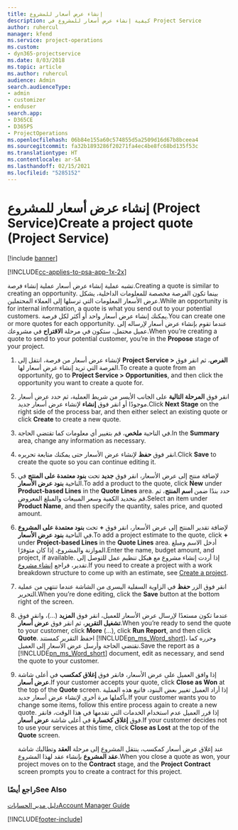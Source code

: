 ```yaml
---
title: إنشاء عرض أسعار للمشروع
description: كيفية إنشاء عرض أسعار للمشروع في Project Service
author: ruhercul
manager: kfend
ms.service: project-operations
ms.custom:
- dyn365-projectservice
ms.date: 8/03/2018
ms.topic: article
ms.author: ruhercul
audience: Admin
search.audienceType:
- admin
- customizer
- enduser
search.app:
- D365CE
- D365PS
- ProjectOperations
ms.openlocfilehash: 06b84e155a60c574855d5a2509d16d67b8bceea4
ms.sourcegitcommit: fa32b1893286f20271fa4ec4be8fc68bd135f53c
ms.translationtype: HT
ms.contentlocale: ar-SA
ms.lasthandoff: 02/15/2021
ms.locfileid: "5285152"
---
```

# <a name="create-a-project-quote-project-service"></a><span data-ttu-id="b5f96-103">إنشاء عرض أسعار للمشروع (Project Service)</span><span class="sxs-lookup"><span data-stu-id="b5f96-103">Create a project quote (Project Service)</span></span>

[!include [banner](../includes/psa-now-project-operations.md)]

[!INCLUDE[cc-applies-to-psa-app-1x-2x](../includes/cc-applies-to-psa-app-1x-2x.md)]

<span data-ttu-id="b5f96-104">تشبه عملية إنشاء عرض أسعار عملية إنشاء فرصة.</span><span class="sxs-lookup"><span data-stu-id="b5f96-104">Creating a quote is similar to creating an opportunity.</span></span> <span data-ttu-id="b5f96-105">بينما تكون الفرصة مخصصة للمعلومات الداخلية، يشكل عرض الأسعار المعلومات التي ترسلها إلى العملاء المحتملين.</span><span class="sxs-lookup"><span data-stu-id="b5f96-105">While an opportunity is for internal information, a quote is what you send out to your potential customers.</span></span> <span data-ttu-id="b5f96-106">يمكنك إنشاء عرض أسعار واحد أو أكثر لكل فرصة.</span><span class="sxs-lookup"><span data-stu-id="b5f96-106">You can create one or more quotes for each opportunity.</span></span> <span data-ttu-id="b5f96-107">عندما تقوم بإنشاء عرض أسعار لإرساله إلى عميل محتمل، ستكون في مرحلة **الاقتراح** في مشروعك.</span><span class="sxs-lookup"><span data-stu-id="b5f96-107">When you’re creating a quote to send to your potential customer, you’re in the **Propose** stage of your project.</span></span>  
  
1. <span data-ttu-id="b5f96-108">لإنشاء عرض أسعار من فرصة، انتقل إلى **Project Service > الفرص**، ثم انقر فوق الفرصة التي تريد إنشاء عرض أسعار لها.</span><span class="sxs-lookup"><span data-stu-id="b5f96-108">To create a quote from an opportunity, go to **Project Service > Opportunities**, and then click the opportunity you want to create a quote for.</span></span>  
  
2. <span data-ttu-id="b5f96-109">انقر فوق **المرحلة التالية** على الجانب الأيسر من شريط العملية، ثم حدد عرض أسعار موجودًا أو انقر فوق **إنشاء** لإنشاء عرض أسعار جديد.</span><span class="sxs-lookup"><span data-stu-id="b5f96-109">Click **Next Stage** on the right side of the process bar, and then either select an existing quote or click **Create** to create a new quote.</span></span>  
  
3. <span data-ttu-id="b5f96-110">في الناحية **ملخص**، قم بتغيير أي معلومات كما تقتضي الحاجة.</span><span class="sxs-lookup"><span data-stu-id="b5f96-110">In the **Summary** area, change any information as necessary.</span></span>  
  
4. <span data-ttu-id="b5f96-111">انقر فوق **حفظ** لإنشاء عرض الأسعار حتى يمكنك متابعة تحريره.</span><span class="sxs-lookup"><span data-stu-id="b5f96-111">Click **Save** to create the quote so you can continue editing it.</span></span>  
  
5. <span data-ttu-id="b5f96-112">لإضافة منتج إلى عرض الأسعار، انقر فوق **جديد** تحت **بنود معتمدة على المنتج‬** في الناحية **بنود عرض الأسعار**.</span><span class="sxs-lookup"><span data-stu-id="b5f96-112">To add a product to the quote, click **New** under **Product-based Lines** in the **Quote Lines** area.</span></span> <span data-ttu-id="b5f96-113">حدد بندًا ضمن **اسم المنتج**، ثم قم بتحديد الكمية وسعر المبيعات والمبلغ المعروض‬.</span><span class="sxs-lookup"><span data-stu-id="b5f96-113">Select an item under **Product Name**, and then specify the quantity, sales price, and quoted amount.</span></span>  
  
6. <span data-ttu-id="b5f96-114">لإضافة تقدير المنتج إلى عرض الأسعار، انقر فوق **+** تحت **بنود معتمدة على المشروع** في الناحية **بنود عرض الأسعار**.</span><span class="sxs-lookup"><span data-stu-id="b5f96-114">To add a project estimate to the quote, click **+** under **Project-based Lines** in the **Quote Lines** area.</span></span> <span data-ttu-id="b5f96-115">أدخل الاسم ومبلغ الموازنة والمشروع، إذا كان متوفرًا.</span><span class="sxs-lookup"><span data-stu-id="b5f96-115">Enter the name, budget amount, and project, if available.</span></span> <span data-ttu-id="b5f96-116">إذا أردت إنشاء مشروع مع هيكل تنظيم عمل للتوصل إلى تقدير، فراجع [إنشاء مشروع](../psa/create-project.md).</span><span class="sxs-lookup"><span data-stu-id="b5f96-116">If you need to create a project with a work breakdown structure to come up with an estimate, see [Create a project](../psa/create-project.md).</span></span>  
  
7. <span data-ttu-id="b5f96-117">انقر فوق الزر **حفظ** في الزاوية السفلية اليسرى من الشاشة عندما تنتهي من عملية التحرير.</span><span class="sxs-lookup"><span data-stu-id="b5f96-117">When you’re done editing, click the **Save** button at the bottom right of the screen.</span></span>  
  
8. <span data-ttu-id="b5f96-118">عندما تكون مستعدًا لإرسال عرض الأسعار للعميل، انقر فوق **المزيد** (...)، وانقر فوق **تشغيل التقرير**، ثم انقر فوق **عرض أسعار**.</span><span class="sxs-lookup"><span data-stu-id="b5f96-118">When you’re ready to send the quote to your customer, click **More** (…), click **Run Report**, and then click **Quote**.</span></span> <span data-ttu-id="b5f96-119">احفظ التقرير كمستند [!INCLUDE[pn_ms_Word_short](../includes/pn-ms-word-short.md)]، وحرره كما تقتضي الحاجة وأرسل عرض الأسعار إلى العميل.</span><span class="sxs-lookup"><span data-stu-id="b5f96-119">Save the report as a [!INCLUDE[pn_ms_Word_short](../includes/pn-ms-word-short.md)] document, edit as necessary, and send the quote to your customer.</span></span>  
  
9. <span data-ttu-id="b5f96-120">إذا وافق العميل على عرض الأسعار، فانقر فوق **إغلاق كمكسب‬** في أعلى شاشة **عرض أسعار**.</span><span class="sxs-lookup"><span data-stu-id="b5f96-120">If your customer accepts your quote, click **Close as Won** at the top of the **Quote** screen.</span></span> <span data-ttu-id="b5f96-121">إذا أراد العميل تغيير بعض البنود، فاتبع هذه العملية بأكملها مرة أخرى لإنشاء عرض أسعار جديد.</span><span class="sxs-lookup"><span data-stu-id="b5f96-121">If your customer wants you to change some items, follow this entire process again to create a new quote.</span></span> <span data-ttu-id="b5f96-122">إذا قرر العميل عدم استخدام الخدمات التي تقدمها في هذا الوقت، فانقر فوق **إغلاق كخسارة‬** في أعلى شاشة **عرض أسعار**.</span><span class="sxs-lookup"><span data-stu-id="b5f96-122">If your customer decides not to use your services at this time, click **Close as Lost** at the top of the **Quote** screen.</span></span>  
  
   <span data-ttu-id="b5f96-123">عند إغلاق عرض أسعار كمكسب، ينتقل المشروع إلى مرحلة **العقد** وتطالبك شاشة **عقد المشروع** بإنشاء عقد لهذا المشروع.</span><span class="sxs-lookup"><span data-stu-id="b5f96-123">When you close a quote as won, your project moves on to the **Contract** stage, and the **Project Contract** screen prompts you to create a contract for this project.</span></span>  
  
### <a name="see-also"></a><span data-ttu-id="b5f96-124">راجع أيضًا</span><span class="sxs-lookup"><span data-stu-id="b5f96-124">See Also</span></span>  
 [<span data-ttu-id="b5f96-125">دليل مدير الحسابات</span><span class="sxs-lookup"><span data-stu-id="b5f96-125">Account Manager Guide</span></span>](../psa/account-manager-guide.md)


[!INCLUDE[footer-include](../includes/footer-banner.md)]